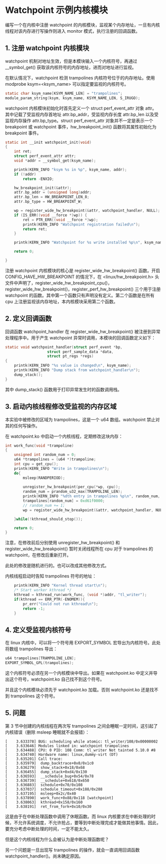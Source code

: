 # Watchpoint 示例内核模块

编写一个在内核中注册 watchpoint 的内核模块，监视某个内存地址，一旦有内核线程对该内存进行写操作则进入 monitor 模式，执行注册的回调函数。

## 1. 注册 watchpoint 内核模块

watchpoint 机制对地址生效，但是本模块输入一个内核符号，再通过 __symbol_get() 获取该内核符号的内存地址，进而对地址进行监视。

在默认情况下，watchpoint 检测 trampolines 内核符号位于的内存地址。使用 modprobe ksym=<ksym_name> 可以指定要监视的内核符号。

```c
static char ksym_name[KSYM_NAME_LEN] = "trampolines";
module_param_string(ksym, ksym_name, KSYM_NAME_LEN, S_IRUGO);
```

watchpoint 内核模块初始化时首先定义一个 struct perf_event_attr 对象 attr。其中记载了受监视内存首地址 attr.bp_addr，受监视内存长度 attr.bp_len 以及受监视内存操作 attr.bp_type。struct perf_event_attr 对象并不一定是表示一个 breakpoint 或 watchpoint 事件，hw_breakpoint_init() 函数将其属性初始化为 breakpoint 事件。

```c
static int __init watchpoint_init(void)
{
	int ret;
	struct perf_event_attr attr;
	void *addr = __symbol_get(ksym_name);

    printk(KERN_INFO "ksym %s in %p", ksym_name, addr);
	if (!addr)
		return -ENXIO;

	hw_breakpoint_init(&attr);
	attr.bp_addr = (unsigned long)addr;
	attr.bp_len = HW_BREAKPOINT_LEN_8;
	attr.bp_type = HW_BREAKPOINT_W;

	wp = register_wide_hw_breakpoint(&attr, watchpoint_handler, NULL);
	if (IS_ERR((void __force *)wp)) {
		ret = PTR_ERR((void __force *)wp);
        printk(KERN_INFO "Watchpoint registration failed\n");
        return ret;
	}

	printk(KERN_INFO "Watchpoint for %s write installed %p\n", ksym_name, addr);

	return 0;

}
```

注册 watchpoint 内核模块的核心是 register_wide_hw_breakpoint() 函数。开启 CONFIG_HAVE_HW_BREAKPOINT 的情况下，在  <linux/hw_breakpoint.h> 头文件中声明了，register_wide_hw_breakpoint_cpu()，register_wide_hw_breakpoint()，register_perf_hw_breakpoint() 三个用于注册 watchpoint 的函数。其中第一个函数只有声明没有定义。第二个函数是在所有 cpu 上注册监视该内存地址，本内核模块采用第二个函数。

## 2. 定义回调函数

回调函数 watchpoint_handler 在 register_wide_hw_breakpoint() 被注册到异常处理程序中。用于产生 watchpoint 异常时调用，本模块的回调函数定义如下：

```c
static void watchpoint_handler(struct perf_event *bp,
			       struct perf_sample_data *data,
			       struct pt_regs *regs)
{
	printk(KERN_INFO "%s value is changed\n", ksym_name);
	printk(KERN_INFO "Dump stack from watchpoint_handler\n");
	dump_stack();
}
```

其中 dump_stack() 函数用于打印异常发生时的函数调用栈。

 ## 3. 启动内核线程修改受监视的内存区域

本实验中被修改的区域为 trampolines，这是一个 u64 数组。watchpoint 禁止对其的任何写操作。

在 watchpoint.ko 中启动一个内核线程，定期修改这块内存：

```c
int work_func(void *trampoline)
{
	unsigned int random_num = 0;
	u64 *trampolines = (u64 *)trampoline;
	int cpu = get_cpu();
	printk(KERN_INFO "Write in trampolines\n");
	do{
		msleep(RANDPERIOD);
		
		unregister_hw_breakpoint(per_cpu(*wp, cpu));
		random_num = prandom_u32_max(TRAMPOLINE_LEN);
		printk(KERN_INFO "%dth entry in trampolines %p\n", random_num, &trampolines[random_num]);
		trampolines[random_num] = 0xd61f0000;
		// random_num += 1;
		wp = register_wide_hw_breakpoint(&attr, watchpoint_handler, NULL);

	}while(!kthread_should_stop());

	return 0;
}
```

注意，在修改前后分别使用 unregister_hw_breakpoint() 和 register_wide_hw_breakpoint() 暂时关闭线程所在 cpu 对于 trampolines 的 watchpoint，在修改后重新打开。

此处的修改是随机进行的。也可以改成其他修改方式。

内核线程启动时告知 trampolines 符号的地址：

```c
	printk(KERN_INFO "Kernel thread start\n");
	/* Start worker kthread */
	kthread = kthread_run(work_func, (void *)addr, "tl_writer");
	if(kthread == ERR_PTR(-ENOMEM)){
		pr_err("Could not run kthread\n");
		return -1;
	}
```

## 4. 定义受监视内核符号

在 linux 内核中，可以将一个符号用 EXPORT_SYMBOL 宏导出为内核符号。此处将数组 trampolines 导出：

```c
u64 trampolines[TRAMPOLINE_LEN];
EXPORT_SYMBOL_GPL(trampolines);
```

这个内核符号必须在另一个内核模块中导出。如果在 watchpoint.ko 中定义并导出这个符号，watchpoint.ko 自己找不到这个符号。

并且这个内核模块必须先于 watchpoint.ko 加载。否则 watchpoint.ko 还是找不到 trampolines 这个符号。

## 5. 问题

第 3 节中创建的内核线程在两次写 trampolines 之间会睡眠一定时间，这引起了内核错误（删除 msleep 睡眠就不会报错）：

```
[    3.633378] BUG: scheduling while atomic: tl_writer/108/0x00000002
[    3.633646] Modules linked in: watchpoint trampolines
[    3.634488] CPU: 0 PID: 108 Comm: tl_writer Not tainted 5.10.0 #8
[    3.634740] Hardware name: linux,dummy-virt (DT)
[    3.635201] Call trace:
[    3.635979]  dump_backtrace+0x0/0x1c0
[    3.636279]  show_stack+0x18/0x68
[    3.636455]  dump_stack+0xd4/0x130
[    3.636593]  __schedule_bug+0x54/0x78
[    3.636739]  __schedule+0x618/0x650
[    3.636883]  schedule+0x70/0x108
[    3.637037]  schedule_timeout+0x188/0x288
[    3.637195]  msleep+0x2c/0x40
[    3.637890]  work_func+0x88/0x118 [watchpoint]
[    3.638063]  kthread+0x158/0x160
[    3.638191]  ret_from_fork+0x10/0x30
```

这是由于在中断处理函数中调用了休眠函数。而 linux 内核要求在中断处理的时候，不允许系统调度，不允许抢占，要等到中断处理完成才能做其他事情。因此，要充分考虑中断处理的时间，一定不能太久。

但是这个内核线程为什么会被认为是中断处理函数呢？

另一个问题是一旦出现写 trampolines 的操作，就会一直调用回调函数 watchpoint_handler()。尚未确定原因。
